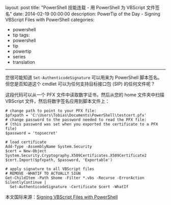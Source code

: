 layout: post
title: "PowerShell 技能连载 - 用 PowerShell 为 VBScript 文件签名"
date: 2014-02-19 00:00:00
description: PowerTip of the Day - Signing VBScript Files with PowerShell
categories:
- powershell
- tip
tags:
- powershell
- tip
- powertip
- series
- translation
---
您很可能知道 `Set-AuthenticodeSignature` 可以用来为 PowerShell 脚本签名。但您是否知道这个 cmdlet 可以为任何支持目标接口包 (SIP) 的任何文件呢？

这段代码可以从一个 PFX 文件中读取数字证书，然后从您的 home 文件夹中扫描 VBScript 文件，然后将数字签名应用到脚本文件上：

    # change path to point to your PFX file:
    $pfxpath = 'C:\Users\Tobias\Documents\PowerShell\testcert.pfx'
    # change password to the password needed to read the PFX file:
    # (this password was set when you exported the certificate to a PFX file)
    $password = 'topsecret'
    
    # load certificate
    Add-Type -AssemblyName System.Security
    $cert = New-Object System.Security.Cryptography.X509Certificates.X509Certificate2
    $cert.Import($pfxpath, $password, 'Exportable')
    
    # apply signature to all VBScript files
    # REMOVE -WHATIF TO ACTUALLY SIGN
    Get-ChildItem -Path $home -Filter *.vbs -Recurse -ErrorAction SilentlyContinue |
      Set-AuthenticodeSignature -Certificate $cert -WhatIf

<!--more-->
本文国际来源：[Signing VBScript Files with PowerShell](http://community.idera.com/powershell/powertips/b/tips/posts/signing-vbscript-files-with-powershell)
